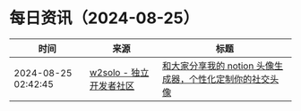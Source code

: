 ﻿# 每日资讯（2024-08-25）

|时间|来源|标题|
|---|---|---|
|2024-08-25 02:42:45|[w2solo - 独立开发者社区](https://w2solo.com/topics/feed)|[和大家分享我的 notion 头像生成器，个性化定制你的社交头像](https://w2solo.com/topics/4960)|
